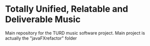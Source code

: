# Totally Unified, Relatable and Deliverable Music

Main repository for the TURD music software project. Main project is actually the "javaFXrefactor" folder

